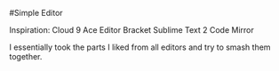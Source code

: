 #Simple Editor


Inspiration:
 Cloud 9
 Ace Editor
 Bracket
 Sublime Text 2
 Code Mirror

 I essentially took the parts I liked from all editors and try to smash them together.
